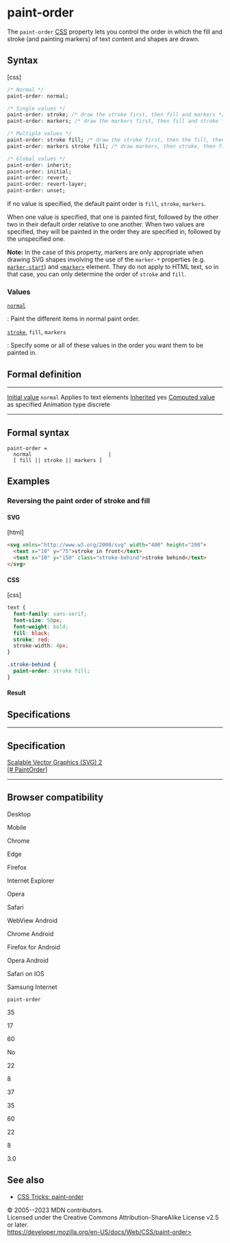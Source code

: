 paint-order
===========

The `paint-order`
[CSS](https://developer.mozilla.org/en-US/docs/Web/CSS) property lets
you control the order in which the fill and stroke (and painting
markers) of text content and shapes are drawn.

Syntax
------

[css]

```css
/* Normal */
paint-order: normal;

/* Single values */
paint-order: stroke; /* draw the stroke first, then fill and markers */
paint-order: markers; /* draw the markers first, then fill and stroke */

/* Multiple values */
paint-order: stroke fill; /* draw the stroke first, then the fill, then the markers */
paint-order: markers stroke fill; /* draw markers, then stroke, then fill */

/* Global values */
paint-order: inherit;
paint-order: initial;
paint-order: revert;
paint-order: revert-layer;
paint-order: unset;
```

If no value is specified, the default paint order is `fill`, `stroke`,
`markers`.

When one value is specified, that one is painted first, followed by the
other two in their default order relative to one another. When two
values are specified, they will be painted in the order they are
specified in, followed by the unspecified one.

**Note:** In the case of this property, markers are only appropriate
when drawing SVG shapes involving the use of the `marker-*` properties
(e.g.
[`marker-start`](https://developer.mozilla.org/en-US/docs/Web/SVG/Attribute/marker-start))
and
[`<marker>`](https://developer.mozilla.org/en-US/docs/Web/SVG/Element/marker)
element. They do not apply to HTML text, so in that case, you can only
determine the order of `stroke` and `fill`.

### Values

[`normal`](#normal)

:   Paint the different items in normal paint order.

[`stroke`](#sect2), `fill`, `markers`

:   Specify some or all of these values in the order you want them to be
    painted in.

Formal definition
-----------------

  ---------------------------------- ---------------
  [Initial value](initial_value.md)     `normal`
  Applies to                         text elements
  [Inherited](inheritance.md)           yes
  [Computed value](computed_value.md)   as specified
  Animation type                     discrete
  ---------------------------------- ---------------

Formal syntax
-------------

```
paint-order = 
  normal                         |
  [ fill || stroke || markers ]  
```

Examples
--------

### Reversing the paint order of stroke and fill

#### SVG

[html]

```html
<svg xmlns="http://www.w3.org/2000/svg" width="400" height="200">
  <text x="10" y="75">stroke in front</text>
  <text x="10" y="150" class="stroke-behind">stroke behind</text>
</svg>
```

#### CSS

[css]

```css
text {
  font-family: sans-serif;
  font-size: 50px;
  font-weight: bold;
  fill: black;
  stroke: red;
  stroke-width: 4px;
}

.stroke-behind {
  paint-order: stroke fill;
}
```

#### Result

Specifications
--------------

  -----------------------------------------------------------------------------

Specification
  -----------------------------------------------------------------------------

  [Scalable Vector Graphics (SVG) 2\
  [\#
  PaintOrder]](https://svgwg.org/svg2-draft/painting.html#PaintOrder)

  -----------------------------------------------------------------------------

Browser compatibility
---------------------

Desktop

Mobile

Chrome

Edge

Firefox

Internet Explorer

Opera

Safari

WebView Android

Chrome Android

Firefox for Android

Opera Android

Safari on IOS

Samsung Internet

`paint-order`

35

17

60

No

22

8

37

35

60

22

8

3.0

See also
--------

- [CSS Tricks:
    paint-order](https://css-tricks.com/almanac/properties/p/paint-order/)

© 2005--2023 MDN contributors.\
Licensed under the Creative Commons Attribution-ShareAlike License v2.5
or later.\
https://developer.mozilla.org/en-US/docs/Web/CSS/paint-order>
